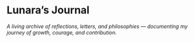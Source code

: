 # Lunara’s Journal

*A living archive of reflections, letters, and philosophies — documenting my journey of growth, courage, and contribution.*
